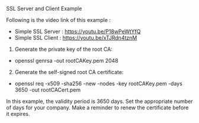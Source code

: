 SSL Server and Client Example

Following is the video link of this example : 

* Simple SSL Server : https://youtu.be/P18wPeWtYfQ  
* Simple SSL Client : https://youtu.be/xTJRdn4tznM  

1) Generate the private key of the root CA:
* openssl genrsa -out rootCAKey.pem 2048

2) Generate the self-signed root CA certificate:
* openssl req -x509 -sha256 -new -nodes -key rootCAKey.pem -days 3650 -out rootCACert.pem

In this example, the validity period is 3650 days. Set the appropriate number of days for your company. Make a reminder to renew the certificate before it expires.

